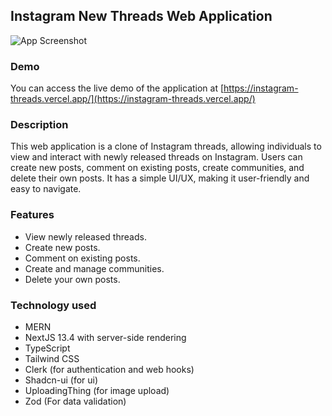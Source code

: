 ## Instagram New Threads Web Application

![App Screenshot](screenshot.png)

### Demo

You can access the live demo of the application at [https://instagram-threads.vercel.app/](https://instagram-threads.vercel.app/)

### Description

This web application is a clone of Instagram threads, allowing individuals to view and interact with newly released threads on Instagram. Users can create new posts, comment on existing posts, create communities, and delete their own posts. It has a simple UI/UX, making it user-friendly and easy to navigate.

### Features

- View newly released threads.
- Create new posts.
- Comment on existing posts.
- Create and manage communities.
- Delete your own posts.

### Technology used 

- MERN
- NextJS 13.4 with server-side rendering
- TypeScript
- Tailwind CSS
- Clerk (for authentication and web hooks)
- Shadcn-ui (for ui)
- UploadingThing (for image upload)
- Zod (For data validation)



